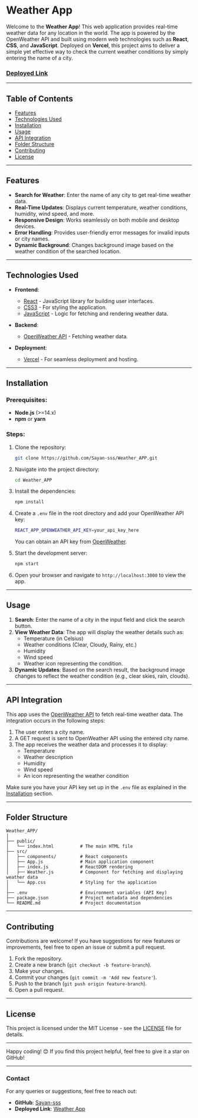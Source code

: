 
# Weather App

Welcome to the **Weather App**! This web application provides real-time weather data for any location in the world. The app is powered by the OpenWeather API and built using modern web technologies such as **React**, **CSS**, and **JavaScript**. Deployed on **Vercel**, this project aims to deliver a simple yet effective way to check the current weather conditions by simply entering the name of a city.

### [Deployed Link](https://weather-app-ivory-xi.vercel.app/)

---

## Table of Contents

- [Features](#features)
- [Technologies Used](#technologies-used)
- [Installation](#installation)
- [Usage](#usage)
- [API Integration](#api-integration)
- [Folder Structure](#folder-structure)
- [Contributing](#contributing)
- [License](#license)

---

## Features

- **Search for Weather**: Enter the name of any city to get real-time weather data.
- **Real-Time Updates**: Displays current temperature, weather conditions, humidity, wind speed, and more.
- **Responsive Design**: Works seamlessly on both mobile and desktop devices.
- **Error Handling**: Provides user-friendly error messages for invalid inputs or city names.
- **Dynamic Background**: Changes background image based on the weather condition of the searched location.

---

## Technologies Used

- **Frontend**:
  - [React](https://reactjs.org/) - JavaScript library for building user interfaces.
  - [CSS3](https://www.w3.org/Style/CSS/) - For styling the application.
  - [JavaScript](https://www.javascript.com/) - Logic for fetching and rendering weather data.

- **Backend**:
  - [OpenWeather API](https://openweathermap.org/api) - Fetching weather data.

- **Deployment**:
  - [Vercel](https://vercel.com/) - For seamless deployment and hosting.

---

## Installation

### Prerequisites:
- **Node.js** (>=14.x)
- **npm** or **yarn**

### Steps:

1. Clone the repository:
   ```bash
   git clone https://github.com/Sayan-sss/Weather_APP.git
   ```

2. Navigate into the project directory:
   ```bash
   cd Weather_APP
   ```

3. Install the dependencies:
   ```bash
   npm install
   ```

4. Create a `.env` file in the root directory and add your OpenWeather API key:
   ```bash
   REACT_APP_OPENWEATHER_API_KEY=your_api_key_here
   ```

   You can obtain an API key from [OpenWeather](https://openweathermap.org/api).

5. Start the development server:
   ```bash
   npm start
   ```

6. Open your browser and navigate to `http://localhost:3000` to view the app.

---

## Usage

1. **Search**: Enter the name of a city in the input field and click the search button.
2. **View Weather Data**: The app will display the weather details such as:
   - Temperature (in Celsius)
   - Weather conditions (Clear, Cloudy, Rainy, etc.)
   - Humidity
   - Wind speed
   - Weather icon representing the condition.
3. **Dynamic Updates**: Based on the search result, the background image changes to reflect the weather condition (e.g., clear skies, rain, clouds).

---

## API Integration

This app uses the [OpenWeather API](https://openweathermap.org/api) to fetch real-time weather data. The integration occurs in the following steps:

1. The user enters a city name.
2. A GET request is sent to OpenWeather API using the entered city name.
3. The app receives the weather data and processes it to display:
   - Temperature
   - Weather description
   - Humidity
   - Wind speed
   - An icon representing the weather condition

Make sure you have your API key set up in the `.env` file as explained in the [Installation](#installation) section.

---

## Folder Structure

```
Weather_APP/
│
├── public/
│   └── index.html          # The main HTML file
├── src/
│   ├── components/         # React components
│   ├── App.js              # Main application component
│   ├── index.js            # ReactDOM rendering
│   ├── Weather.js          # Component for fetching and displaying weather data
│   └── App.css             # Styling for the application
│
├── .env                    # Environment variables (API Key)
├── package.json            # Project metadata and dependencies
└── README.md               # Project documentation
```

---

## Contributing

Contributions are welcome! If you have suggestions for new features or improvements, feel free to open an issue or submit a pull request.

1. Fork the repository.
2. Create a new branch (`git checkout -b feature-branch`).
3. Make your changes.
4. Commit your changes (`git commit -m 'Add new feature'`).
5. Push to the branch (`git push origin feature-branch`).
6. Open a pull request.

---

## License

This project is licensed under the MIT License - see the [LICENSE](LICENSE) file for details.

---

Happy coding! 😊 If you find this project helpful, feel free to give it a star on GitHub!

--- 

### Contact

For any queries or suggestions, feel free to reach out:

- **GitHub**: [Sayan-sss](https://github.com/Sayan-sss)
- **Deployed Link**: [Weather App](https://weather-app-ivory-xi.vercel.app/)
